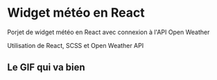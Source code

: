 # Widget météo en React

Porjet de widget météo en React avec connexion à l'API Open Weather

Utilisation de React, SCSS et Open Weather API

## Le GIF qui va bien


